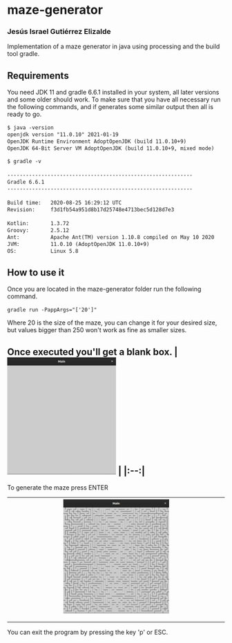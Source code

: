 # maze-generator
### Jesús Israel Gutiérrez Elizalde
Implementation of a maze generator in java using processing and the
build tool gradle.
## Requirements 
You need JDK 11 and gradle 6.6.1 installed in your system, all later 
versions and some older should work.
To make sure that you have all necessary run the following commands,
and if generates some similar output then all is ready to go.
```
$ java -version
openjdk version "11.0.10" 2021-01-19
OpenJDK Runtime Environment AdoptOpenJDK (build 11.0.10+9)
OpenJDK 64-Bit Server VM AdoptOpenJDK (build 11.0.10+9, mixed mode)
```

```
$ gradle -v

------------------------------------------------------------
Gradle 6.6.1
------------------------------------------------------------

Build time:   2020-08-25 16:29:12 UTC
Revision:     f3d1fb54a951d8b17d25748e4713bec5d128d7e3

Kotlin:       1.3.72
Groovy:       2.5.12
Ant:          Apache Ant(TM) version 1.10.8 compiled on May 10 2020
JVM:          11.0.10 (AdoptOpenJDK 11.0.10+9)
OS:           Linux 5.8
```

## How to use it
Once you are located in the maze-generator folder run the following 
command.
```
gradle run -PappArgs="['20']"
```
Where 20 is the size of the maze, you can change it for your desired 
size, but values bigger than 250 won't work as fine as smaller sizes.

Once executed you'll get a blank box.
| <img src="/img/blankCanvas.png" width="50%"> | 
|:--:|
---------------------------------------------------
To generate the maze press ENTER

| <img src="/img/mazeGenerated1.png" width="50%"> | 
|:--:|
---------------------------------------------------
You can exit the program by pressing the key 'p' or ESC.
